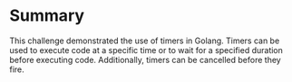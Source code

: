 # Summary

This challenge demonstrated the use of timers in Golang. Timers can be used to execute code at a specific time or to wait for a specified duration before executing code. Additionally, timers can be cancelled before they fire.
